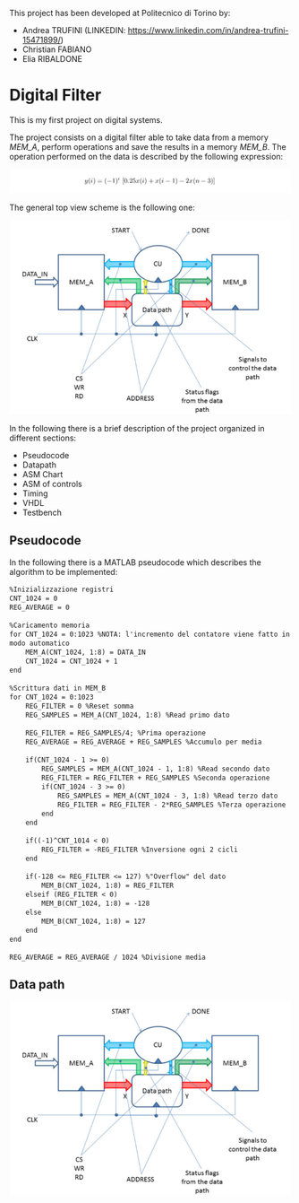 This project has been developed at Politecnico di Torino by:
 - Andrea TRUFINI (LINKEDIN: https://www.linkedin.com/in/andrea-trufini-15471899/)
 - Christian FABIANO
 - Elia RIBALDONE

# Digital Filter

This is my first project on digital systems.

The project consists on a digital filter able to take data from a memory *MEM_A*, perform operations and save the results in a memory *MEM_B*.
The operation performed on the data is described by the following expression:
<p align="center"><img src="./Report/formula.png" /></p>

The general top view scheme is the following one:
<p align="center"><img src="./Report/top_view.png" /></p>

In the following there is a brief description of the project organized in different sections:
- Pseudocode
- Datapath
- ASM Chart
- ASM of controls
- Timing
- VHDL
- Testbench

## Pseudocode
In the following there is a MATLAB pseudocode which describes the algorithm to be implemented:
```
%Inizializzazione registri
CNT_1024 = 0
REG_AVERAGE = 0

%Caricamento memoria
for CNT_1024 = 0:1023 %NOTA: l'incremento del contatore viene fatto in modo automatico
    MEM_A(CNT_1024, 1:8) = DATA_IN
    CNT_1024 = CNT_1024 + 1
end

%Scrittura dati in MEM_B
for CNT_1024 = 0:1023
    REG_FILTER = 0 %Reset somma
    REG_SAMPLES = MEM_A(CNT_1024, 1:8) %Read primo dato
    
    REG_FILTER = REG_SAMPLES/4; %Prima operazione
    REG_AVERAGE = REG_AVERAGE + REG_SAMPLES %Accumulo per media
    
    if(CNT_1024 - 1 >= 0)
        REG_SAMPLES = MEM_A(CNT_1024 - 1, 1:8) %Read secondo dato
        REG_FILTER = REG_FILTER + REG_SAMPLES %Seconda operazione
        if(CNT_1024 - 3 >= 0)
            REG_SAMPLES = MEM_A(CNT_1024 - 3, 1:8) %Read terzo dato
            REG_FILTER = REG_FILTER - 2*REG_SAMPLES %Terza operazione
        end
    end
    
    if((-1)^CNT_1014 < 0)
        REG_FILTER = -REG_FILTER %Inversione ogni 2 cicli
    end
    
    if(-128 <= REG_FILTER <= 127) %"Overflow" del dato
        MEM_B(CNT_1024, 1:8) = REG_FILTER
    elseif (REG_FILTER < 0)
        MEM_B(CNT_1024, 1:8) = -128
    else
        MEM_B(CNT_1024, 1:8) = 127
    end
end

REG_AVERAGE = REG_AVERAGE / 1024 %Divisione media
```

## Data path

<p align="center"><img src="./Report/top_view.png" /></p>


